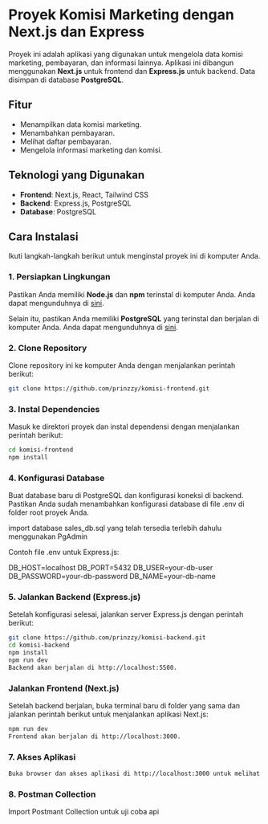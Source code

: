 # Proyek Komisi Marketing dengan Next.js dan Express

Proyek ini adalah aplikasi yang digunakan untuk mengelola data komisi marketing, pembayaran, dan informasi lainnya. Aplikasi ini dibangun menggunakan **Next.js** untuk frontend dan **Express.js** untuk backend. Data disimpan di database **PostgreSQL**.

## Fitur

- Menampilkan data komisi marketing.
- Menambahkan pembayaran.
- Melihat daftar pembayaran.
- Mengelola informasi marketing dan komisi.

## Teknologi yang Digunakan

- **Frontend**: Next.js, React, Tailwind CSS
- **Backend**: Express.js, PostgreSQL
- **Database**: PostgreSQL

## Cara Instalasi

Ikuti langkah-langkah berikut untuk menginstal proyek ini di komputer Anda.

### 1. Persiapkan Lingkungan

Pastikan Anda memiliki **Node.js** dan **npm** terinstal di komputer Anda. Anda dapat mengunduhnya di [sini](https://nodejs.org/).

Selain itu, pastikan Anda memiliki **PostgreSQL** yang terinstal dan berjalan di komputer Anda. Anda dapat mengunduhnya di [sini](https://www.postgresql.org/download/).

### 2. Clone Repository

Clone repository ini ke komputer Anda dengan menjalankan perintah berikut:

```bash
git clone https://github.com/prinzzy/komisi-frontend.git
```

### 3. Instal Dependencies

Masuk ke direktori proyek dan instal dependensi dengan menjalankan perintah berikut:

```bash
cd komisi-frontend
npm install
```

### 4. Konfigurasi Database

Buat database baru di PostgreSQL dan konfigurasi koneksi di backend. Pastikan Anda sudah menambahkan konfigurasi database di file .env di folder root proyek Anda.

import database sales_db.sql yang telah tersedia terlebih dahulu menggunakan PgAdmin

Contoh file .env untuk Express.js:

DB_HOST=localhost
DB_PORT=5432
DB_USER=your-db-user
DB_PASSWORD=your-db-password
DB_NAME=your-db-name

### 5. Jalankan Backend (Express.js)

Setelah konfigurasi selesai, jalankan server Express.js dengan perintah berikut:

```bash
git clone https://github.com/prinzzy/komisi-backend.git
cd komisi-backend
npm install
npm run dev
Backend akan berjalan di http://localhost:5500.
```

### Jalankan Frontend (Next.js)

Setelah backend berjalan, buka terminal baru di folder yang sama dan jalankan perintah berikut untuk menjalankan aplikasi Next.js:

```bash
npm run dev
Frontend akan berjalan di http://localhost:3000.
```

### 7. Akses Aplikasi

```bash
Buka browser dan akses aplikasi di http://localhost:3000 untuk melihat frontend dan http://localhost:5500 untuk API backend.
```

### 8. Postman Collection

Import Postmant Collection untuk uji coba api
